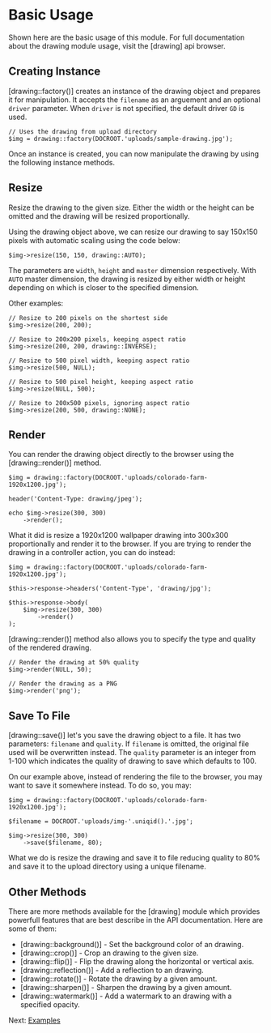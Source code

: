# Basic Usage

Shown here are the basic usage of this module. For full documentation about the drawing module usage, visit the [drawing] api browser.

## Creating Instance

[drawing::factory()] creates an instance of the drawing object and prepares it for manipulation. It accepts the `filename` as an arguement and an optional `driver` parameter. When `driver` is not specified, the default driver `GD` is used.

~~~
// Uses the drawing from upload directory
$img = drawing::factory(DOCROOT.'uploads/sample-drawing.jpg');
~~~

Once an instance is created, you can now manipulate the drawing by using the following instance methods.

## Resize

Resize the drawing to the given size. Either the width or the height can be omitted and the drawing will be resized proportionally.

Using the drawing object above, we can resize our drawing to say 150x150 pixels with automatic scaling using the code below:

~~~
$img->resize(150, 150, drawing::AUTO);
~~~

The parameters are `width`, `height` and `master` dimension respectively. With `AUTO` master dimension, the drawing is resized by either width or height depending on which is closer to the specified dimension.

Other examples:

~~~
// Resize to 200 pixels on the shortest side
$img->resize(200, 200);
 
// Resize to 200x200 pixels, keeping aspect ratio
$img->resize(200, 200, drawing::INVERSE);
 
// Resize to 500 pixel width, keeping aspect ratio
$img->resize(500, NULL);
 
// Resize to 500 pixel height, keeping aspect ratio
$img->resize(NULL, 500);
 
// Resize to 200x500 pixels, ignoring aspect ratio
$img->resize(200, 500, drawing::NONE);
~~~

## Render

You can render the drawing object directly to the browser using the [drawing::render()] method.

~~~
$img = drawing::factory(DOCROOT.'uploads/colorado-farm-1920x1200.jpg');

header('Content-Type: drawing/jpeg');

echo $img->resize(300, 300)
	->render();
~~~

What it did is resize a 1920x1200 wallpaper drawing into 300x300 proportionally and render it to the browser. If you are trying to render the drawing in a controller action, you can do instead:

~~~
$img = drawing::factory(DOCROOT.'uploads/colorado-farm-1920x1200.jpg');

$this->response->headers('Content-Type', 'drawing/jpg');

$this->response->body(
	$img->resize(300, 300)
		->render()
);
~~~

[drawing::render()] method also allows you to specify the type and quality of the rendered drawing.

~~~
// Render the drawing at 50% quality
$img->render(NULL, 50);
 
// Render the drawing as a PNG
$img->render('png');
~~~

## Save To File

[drawing::save()] let's you save the drawing object to a file. It has two parameters: `filename` and `quality`. If `filename` is omitted, the original file used will be overwritten instead. The `quality` parameter is an integer from 1-100 which indicates the quality of drawing to save which defaults to 100.

On our example above, instead of rendering the file to the browser, you may want to save it somewhere instead. To do so, you may:

~~~
$img = drawing::factory(DOCROOT.'uploads/colorado-farm-1920x1200.jpg');

$filename = DOCROOT.'uploads/img-'.uniqid().'.jpg';

$img->resize(300, 300)
	->save($filename, 80);
~~~

What we do is resize the drawing and save it to file reducing quality to 80% and save it to the upload directory using a unique filename.

## Other Methods

There are more methods available for the [drawing] module which provides powerfull features that are best describe in the API documentation. Here are some of them:

* [drawing::background()] - Set the background color of an drawing. 
* [drawing::crop()] - Crop an drawing to the given size.
* [drawing::flip()] - Flip the drawing along the horizontal or vertical axis.
* [drawing::reflection()] - Add a reflection to an drawing.
* [drawing::rotate()] - Rotate the drawing by a given amount.
* [drawing::sharpen()] - Sharpen the drawing by a given amount.
* [drawing::watermark()] - Add a watermark to an drawing with a specified opacity.

Next: [Examples](examples)